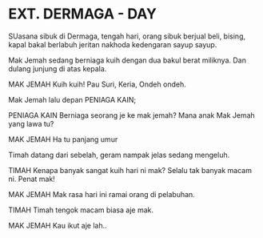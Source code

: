 # EXT. DERMAGA - DAY
 SUasana sibuk di Dermaga, tengah hari, orang sibuk berjual beli, bising, kapal bakal berlabuh jeritan nakhoda kedengaran sayup sayup.
 
 Mak Jemah sedang berniaga kuih dengan dua bakul berat miliknya. Dan dulang junjung di atas kepala.
 
 MAK JEMAH
 Kuih kuih! Pau Suri, Keria, Ondeh ondeh.
 
 Mak Jemah lalu depan PENIAGA KAIN;
 
 PENIAGA KAIN
 Berniaga seorang je ke mak jemah?
 Mana anak Mak Jemah yang lawa tu?
 
 MAK JEMAH
 Ha tu panjang umur
 
 Timah datang dari sebelah, geram nampak jelas sedang mengeluh.
 
 TIMAH
 Kenapa banyak sangat kuih hari ni mak?
 Selalu tak banyak macam ni.
 Penat mak!
 
 MAK JEMAH
 Mak rasa hari ini ramai orang di pelabuhan.
 
 TIMAH
 Timah tengok macam biasa aje mak.
 
 MAK JEMAH
 Kau ikut aje lah..
